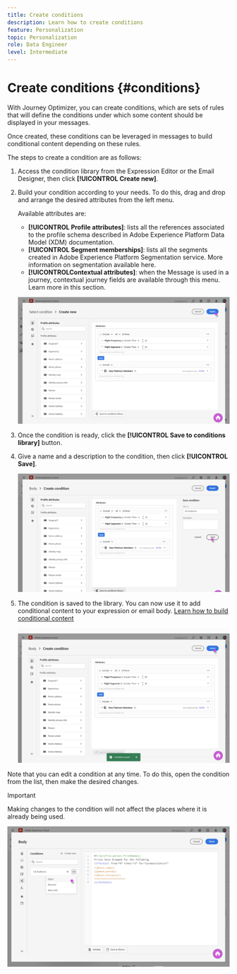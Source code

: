 ```yaml
---
title: Create conditions
description: Learn how to create conditions
feature: Personalization
topic: Personalization
role: Data Engineer
level: Intermediate
---
```


# Create conditions {#conditions}

With Journey Optimizer, you can create conditions, which are sets of rules that will define the conditions under which some content should be displayed in your messages.

Once created, these conditions can be leveraged in messages to build conditional content depending on these rules.

The steps to create a condition are as follows:

1. Access the condition library from the Expression Editor or the Email Designer, then click **[!UICONTROL Create new]**.

1. Build your condition according to your needs. To do this, drag and drop and arrange the desired attributes from the left menu. 

    Available attributes are:

    * **[!UICONTROL Profile attributes]**: lists all the references associated to the profile schema described in Adobe Experience Platform Data Model (XDM) documentation.
    * **[!UICONTROL Segment memberships]**: lists all the segments created in Adobe Experience Platform Segmentation service. More information on segmentation available here.
    * **[!UICONTROLContextual attributes]**: when the Message is used in a journey, contextual journey fields are available through this menu. Learn more in this section.

    ![](assets/conditions-create.png)

1. Once the condition is ready, click the **[!UICONTROL Save to conditions library]** button.

1. Give a name and a description to the condition, then click **[!UICONTROL Save]**.

    ![](assets/conditions-name-description.png)

1. The condition is saved to the library. You can now use it to add conditional content to your expression or email body. [Learn how to build conditional content](build-conditional-content.md)

    ![](assets/conditions-saved.png)

Note that you can edit a condition at any time. To do this, open the condition from the list, then make the desired changes.

>[!IMPORTANT]
>
>Making changes to the condition will not affect the places where it is already being used.

![](assets/conditions-list.png)
